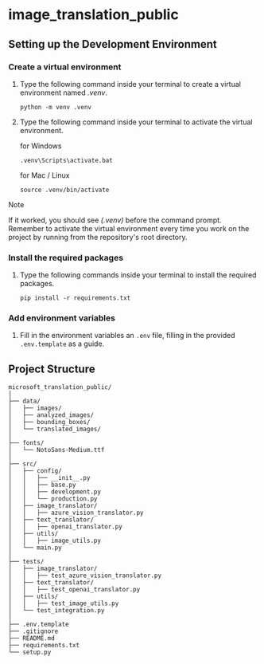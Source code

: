 # image_translation_public

## Setting up the Development Environment

### Create a virtual environment

1. Type the following command inside your terminal to create a virtual environment named *.venv*.

    ```console
    python -m venv .venv
    ```

1. Type the following command inside your terminal to activate the virtual environment.

    for Windows

    ```console
    .venv\Scripts\activate.bat
    ```

    for Mac / Linux

    ```console
    source .venv/bin/activate
    ```

> [!NOTE]
>
> If it worked, you should see *(.venv)* before the command prompt.
> Remember to activate the virtual environment every time you work on the project by running from the repository's root directory.

### Install the required packages

1. Type the following commands inside your terminal to install the required packages.

    ```console
    pip install -r requirements.txt
    ```

### Add environment variables

1. Fill in the environment variables an `.env` file, filling in the provided `.env.template` as a guide.

## Project Structure

```text
microsoft_translation_public/
│
├── data/
│   ├── images/
│   ├── analyzed_images/
│   ├── bounding_boxes/
│   └── translated_images/
│
├── fonts/
│   └── NotoSans-Medium.ttf
│
├── src/
│   ├── config/
│   │   ├── __init__.py
│   │   ├── base.py
│   │   ├── development.py
│   │   └── production.py
│   ├── image_translator/
│   │   ├── azure_vision_translator.py
│   ├── text_translator/
│   │   ├── openai_translator.py
│   ├── utils/
│   │   ├── image_utils.py
│   └── main.py
│
├── tests/
│   ├── image_translator/
│   │   ├── test_azure_vision_translator.py
│   ├── text_translator/
│   │   ├── test_openai_translator.py
│   ├── utils/
│   │   ├── test_image_utils.py
│   └── test_integration.py
│
├── .env.template
├── .gitignore
├── README.md
├── requirements.txt
└── setup.py

```

